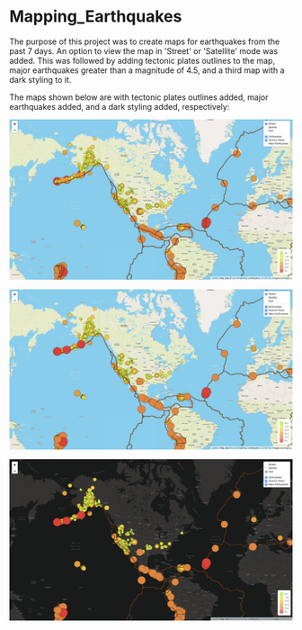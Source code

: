 # Mapping_Earthquakes

The purpose of this project was to create maps for earthquakes from the past 7 days. An option to view the map in 'Street' or 'Satellite' mode was added. This was followed by adding tectonic plates outlines to the map, major earthquakes greater than a magnitude of 4.5, and a third map with a dark styling to it. 

The maps shown below are with tectonic plates outlines added, major earthquakes added, and a dark styling added, respectively:

![Tectonic Plates](https://github.com/SohaT7/Mapping_Earthquakes/blob/main/Earthquake_Challenge/images/e_tectonicPlates.png)

![Major Earthquakes](https://github.com/SohaT7/Mapping_Earthquakes/blob/main/Earthquake_Challenge/images/e_majorEarthquakes.png)

![Dark Styling](https://github.com/SohaT7/Mapping_Earthquakes/blob/main/Earthquake_Challenge/images/e_darkStyle.png)
